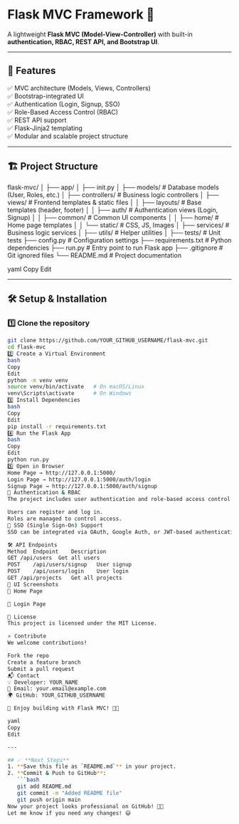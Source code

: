 # Flask MVC Framework 🚀

A lightweight **Flask MVC (Model-View-Controller)**  with built-in **authentication, RBAC, REST API, and Bootstrap UI**.

---

## 🎯 **Features**
✅ MVC architecture (Models, Views, Controllers)  
✅ Bootstrap-integrated UI  
✅ Authentication (Login, Signup, SSO)  
✅ Role-Based Access Control (RBAC)  
✅ REST API support  
✅ Flask-Jinja2 templating  
✅ Modular and scalable project structure  

---

## 🏗 **Project Structure**
flask-mvc/ │ ├── app/ │ ├── init.py │ ├── models/ # Database models (User, Roles, etc.) │ ├── controllers/ # Business logic controllers │ ├── views/ # Frontend templates & static files │ │ ├── layouts/ # Base templates (header, footer) │ │ ├── auth/ # Authentication views (Login, Signup) │ │ ├── common/ # Common UI components │ │ ├── home/ # Home page templates │ │ └── static/ # CSS, JS, Images │ ├── services/ # Business logic services │ ├── utils/ # Helper utilities │ ├── tests/ # Unit tests ├── config.py # Configuration settings ├── requirements.txt # Python dependencies ├── run.py # Entry point to run Flask app ├── .gitignore # Git ignored files └── README.md # Project documentation

yaml
Copy
Edit

---

## 🛠 **Setup & Installation**
### 1️⃣ Clone the repository  
```bash
git clone https://github.com/YOUR_GITHUB_USERNAME/flask-mvc.git
cd flask-mvc
2️⃣ Create a Virtual Environment
bash
Copy
Edit
python -m venv venv
source venv/bin/activate   # On macOS/Linux
venv\Scripts\activate      # On Windows
3️⃣ Install Dependencies
bash
Copy
Edit
pip install -r requirements.txt
4️⃣ Run the Flask App
bash
Copy
Edit
python run.py
5️⃣ Open in Browser
Home Page → http://127.0.0.1:5000/
Login Page → http://127.0.0.1:5000/auth/login
Signup Page → http://127.0.0.1:5000/auth/signup
🔑 Authentication & RBAC
The project includes user authentication and role-based access control (RBAC):

Users can register and log in.
Roles are managed to control access.
🔐 SSO (Single Sign-On) Support
SSO can be integrated via OAuth, Google Auth, or JWT-based authentication.

🛠 API Endpoints
Method	Endpoint	Description
GET	/api/users	Get all users
POST	/api/users/signup	User signup
POST	/api/users/login	User login
GET	/api/projects	Get all projects
🎨 UI Screenshots
📌 Home Page

📌 Login Page

📌 License
This project is licensed under the MIT License.

⭐ Contribute
We welcome contributions!

Fork the repo
Create a feature branch
Submit a pull request
📬 Contact
💡 Developer: YOUR_NAME
📧 Email: your.email@example.com
🌍 GitHub: YOUR_GITHUB_USERNAME

🎉 Enjoy building with Flask MVC! 🚀🔥

yaml
Copy
Edit

---

## ✅ **Next Steps**
1. **Save this file as `README.md`** in your project.  
2. **Commit & Push to GitHub**:  
   ```bash
   git add README.md
   git commit -m "Added README file"
   git push origin main
Now your project looks professional on GitHub! 🚀🔥
Let me know if you need any changes! 😃